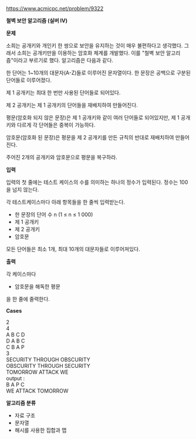 https://www.acmicpc.net/problem/9322

**철벽 보안 알고리즘 (실버 IV)**

**문제**

소희는 공개키와 개인키 한 쌍으로 보안을 유지하는 것이 매우 불편하다고 생각했다. 그래서 소희는 공개키만을 이용하는 암호화 체계를 개발했다. 이를 "철벽 보안 알고리즘"이라고 부르기로 했다. 알고리즘은 다음과 같다.

한 단어는 1~10개의 대문자(A-Z)들로 이루어진 문자열이다. 한 문장은 공백으로 구분된 단어들로 이루어졌다.

제 1 공개키는 최대 한 번만 사용된 단어들로 되어있다.

제 2 공개키는 제 1 공개키의 단어들을 재배치하여 만들어진다.

평문(암호화 되지 않은 문장)은 제 1 공개키와 같이 여러 단어들로 되어있지만, 제 1 공개키와 다르게 각 단어들은 중복이 가능하다.

암호문(암호화 된 문장)은 평문을 제 2 공개키를 만든 규칙의 반대로 재배치하여 만들어진다.

주어진 2개의 공개키와 암호문으로 평문을 복구하라.

**입력**

입력의 첫 줄에는 테스트 케이스의 수를 의미하는 하나의 정수가 입력된다. 정수는 100을 넘지 않는다.

각 테스트케이스마다 아래 항목들을 한 줄씩 입력받는다.

- 한 문장의 단어 수 n (1 ≤ n ≤ 1 000)
- 제 1 공개키
- 제 2 공개키
- 암호문

모든 단어들은 최소 1개, 최대 10개의 대문자들로 이루어져있다.

**출력**

각 케이스마다
- 암호문을 해독한 평문

을 한 줄에 줄력한다.

**Cases**

2<br>
4<br>
A B C D<br>
D A B C<br>
C B A P<br>
3<br>
SECURITY THROUGH OBSCURITY<br>
OBSCURITY THROUGH SECURITY<br>
TOMORROW ATTACK WE<br>
output :<br>
B A P C<br>
WE ATTACK TOMORROW

**알고리즘 분류**

- 자료 구조
- 문자열
- 해시를 사용한 집합과 맵